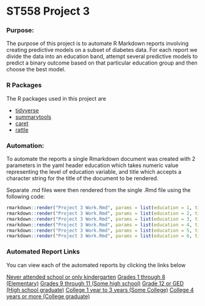 # ST558 Project 3

### Purpose:

The purpose of this project is to automate R Markdown reports involving creating predictive models on a subset of diabetes data. For each report we divide the data into an education band, attempt several predictive models to predict a binary outcome based on that particular education group and then choose the best model. 

### R Packages

The R packages used in this project are

* [tidyverse](https://www.tidyverse.org/)
* [summarytools](https://cran.r-project.org/package=summarytools/vignettes/introduction.html)
* [caret](https://cran.r-project.org/web/packages/caret/vignettes/caret.html)
* [rattle](https://cran.r-project.org/web/packages/rattle/index.html)

### Automation: 

To automate the reports a single Rmarkdown document was created with 2 parameters in the yaml header education which takes numeric value representing the level of education variable, and title which accepts a character string for the title of the document to be rendered. 

Separate .md files were then rendered from the single .Rmd file using the following code: 

```r
rmarkdown::render("Project 3 Work.Rmd", params = list(education = 1, title = "Never attended school or only kindergarten" ), output_file = "Grades0-k")
rmarkdown::render("Project 3 Work.Rmd", params = list(education = 2, title = "Grades 1 through 8 (Elementary)" ), output_file = "Grades1_8")
rmarkdown::render("Project 3 Work.Rmd", params = list(education = 3, title = "Grades 9 through 11 (Some high school)" ), output_file = "Grades9_11")
rmarkdown::render("Project 3 Work.Rmd", params = list(education = 4, title = "Grade 12 or GED (High school graduate)" ), output_file = "Grades12_GED")
rmarkdown::render("Project 3 Work.Rmd", params = list(education = 5, title = "College 1 year to 3 years (Some college or technical school)" ), output_file = "College1_3")
rmarkdown::render("Project 3 Work.Rmd", params = list(education = 6, title = "College 4 years or more (College graduate)" ), output_file = "College4")
```

### Automated Report Links

You can view each of the automated reports by clicking the links below

[Never attended school or only kindergarten](Grades0-k.md)
[Grades 1 through 8 (Elementary)](Grades1-8.md)
[Grades 9 through 11 (Some high school)](Grades9-11.md)
[Grade 12 or GED (High school graduate)](Grades12-GED.md)
[College 1 year to 3 years (Some College)](College1-3.md)
[College 4 years or more (College graduate)](College4.md)